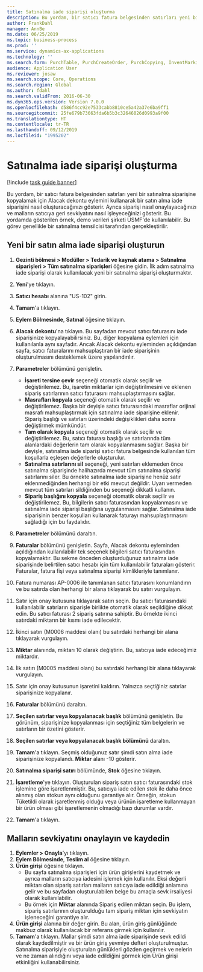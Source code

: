 ```yaml
---
title: Satınalma iade siparişi oluşturma
description: Bu yordam, bir satıcı fatura belgesinden satırları yeni bir satınalma siparişine kopyalamak için Alacak dekontu eylemini kullanarak bir satın alma iade siparişini nasıl oluşturacağınızı gösterir.
author: FrankDahl
manager: AnnBe
ms.date: 06/25/2019
ms.topic: business-process
ms.prod: ''
ms.service: dynamics-ax-applications
ms.technology: ''
ms.search.form: PurchTable, PurchCreateOrder, PurchCopying, InventMarking, PurchEditLines
audience: Application User
ms.reviewer: josaw
ms.search.scope: Core, Operations
ms.search.region: Global
ms.author: fdahl
ms.search.validFrom: 2016-06-30
ms.dyn365.ops.version: Version 7.0.0
ms.openlocfilehash: d586f4cc92e7533cabb8810ce5a42a37e6ba9ff1
ms.sourcegitcommit: 25fe679b73663fda6b5b3c32646026d0993a9f00
ms.translationtype: HT
ms.contentlocale: tr-TR
ms.lasthandoff: 09/12/2019
ms.locfileid: "1995202"
---
```

# <a name="create-a-purchase-return-order"></a>Satınalma iade siparişi oluşturma

[!include [task guide banner](../../includes/task-guide-banner.md)]

Bu yordam, bir satıcı fatura belgesinden satırları yeni bir satınalma siparişine kopyalamak için Alacak dekontu eylemini kullanarak bir satın alma iade siparişini nasıl oluşturacağınızı gösterir. Ayrıca siparişi nasıl onaylayacağınızı ve malların satıcıya geri sevkiyatını nasıl işleyeceğinizi gösterir. Bu yordamda gösterilen örnek, demo verileri şirketi USMF'de kullanılabilir. Bu görev genellikle bir satınalma temsilcisi tarafından gerçekleştirilir.

## <a name="create-a-new-purchase-return-order"></a>Yeni bir satın alma iade siparişi oluşturun
1. **Gezinti bölmesi > Modüller > Tedarik ve kaynak atama > Satınalma siparişleri > Tüm satınalma siparişleri** öğesine gidin. İlk adım satınalma iade siparişi olarak kullanılacak yeni bir satınalma siparişi oluşturmaktır.  
2. **Yeni**'ye tıklayın.
3. **Satıcı hesabı** alanına "US-102" girin.
4. **Tamam**'a tıklayın.
5. **Eylem Bölmesinde**, **Satınal** öğesine tıklayın.
6. **Alacak dekontu**'na tıklayın. Bu sayfadan mevcut satıcı faturasını iade siparişinize kopyalayabilirsiniz. Bu, diğer kopyalama eylemleri için kullanılanla aynı sayfadır. Ancak Alacak dekontu eyleminden açıldığından sayfa, satıcı faturalarını mahsuplaştıran bir iade siparişinin oluşturulmasını desteklemek üzere yapılandırılır.  
7. **Parametreler** bölümünü genişletin.
    - **İşareti tersine çevir** seçeneği otomatik olarak seçilir ve değiştirilemez. Bu, işaretin miktarlar için değiştirilmesini ve eklenen sipariş satırlarının satıcı faturasını mahsuplaştırmasını sağlar.  
    - **Masrafları kopyala** seçeneği otomatik olarak seçilir ve değiştirilemez. Başka bir deyişle satıcı faturasındaki masraflar orijinal masrafı mahsuplaştırmak için satınalma iade siparişine eklenir. Sipariş başlığı ve satırları üzerindeki değişiklikleri daha sonra değiştirmek mümkündür.  
    - **Tam olarak kopyala** seçeneği otomatik olarak seçilir ve değiştirilemez. Bu, satıcı faturası başlığı ve satırlarında tüm alanlardaki değerlerin tam olarak kopyalanmasını sağlar. Başka bir deyişle, satınalma iade siparişi satıcı fatura belgesinde kullanılan tüm koşullarla eşleşen değerlerle oluşturulur. 
    - **Satınalma satırlarını sil** seçeneği, yeni satırları eklemeden önce satınalma siparişinde halihazırda mevcut tüm satınalma siparişi satırlarını siler. Bu örnekte satınalma iade siparişine henüz satır eklenmediğinden herhangi bir etki mevcut değildir. Uyarı vermeden mevcut tüm satırları sildiğinden bu seçeneği dikkatli kullanın.  
    * **Sipariş başlığını kopyala** seçeneği otomatik olarak seçilir ve değiştirilemez. Bu, bilgilerin satıcı faturasından kopyalanmasını ve satınalma iade siparişi başlığına uygulanmasını sağlar. Satınalma iade siparişinin benzer koşulları kullanarak faturayı mahsuplaştırmasını sağladığı için bu faydalıdır.  
8. **Parametreler** bölümünü daraltın.
9. **Faturalar** bölümünü genişletin. Sayfa, Alacak dekontu eyleminden açıldığından kullanılabilir tek seçenek bilgileri satıcı faturasından kopyalamaktır. Bu sekme önceden oluşturduğunuz satınalma iade siparişinde belirtilen satıcı hesabı için tüm kullanılabilir faturaları gösterir.   Faturalar, fatura fişi veya satınalma siparişi kimlikleriyle tanımlanır.
10. Fatura numarası AP-0006 ile tanımlanan satıcı faturasını konumlandırın ve bu satırda olan herhangi bir alana tıklayarak bu satırı vurgulayın.
11. Satır için onay kutusuna tıklayarak satırı seçin. Bu satıcı faturasındaki kullanılabilir satırların siparişle birlikte otomatik olarak seçildiğine dikkat edin. Bu satıcı faturası 2 sipariş satırına sahiptir. Bu örnekte ikinci satırdaki miktarın bir kısmı iade edilecektir.
12. İkinci satırı (M0006 maddesi olanı) bu satırdaki herhangi bir alana tıklayarak vurgulayın.
13. **Miktar** alanında, miktarı 10 olarak değiştirin. Bu, satıcıya iade edeceğimiz miktardır. 
14. İlk satırı (M0005 maddesi olanı) bu satırdaki herhangi bir alana tıklayarak vurgulayın.
15. Satır için onay kutusunun işaretini kaldırın. Yalnızca seçtiğiniz satırlar siparişinize kopyalanır.
16. **Faturalar** bölümünü daraltın.
17. **Seçilen satırlar veya kopyalanacak başlık** bölümünü genişletin. Bu görünüm, siparişinize kopyalanması için seçtiğiniz tüm belgelerin ve satırların bir özetini gösterir.  
18. **Seçilen satırlar veya kopyalanacak başlık bölümünü** daraltın.
19. **Tamam**'a tıklayın. Seçmiş olduğunuz satır şimdi satın alma iade siparişinize kopyalandı. **Miktar** alanı -10 gösterir.   
20. **Satınalma siparişi satırı** bölümünde, **Stok** öğesine tıklayın.
21. **İşaretleme**'ye tıklayın. Oluşturulan sipariş satırı satıcı faturasındaki stok işlemine göre işaretlenmiştir. Bu, satıcıya iade edilen stok ile daha önce alınmış olan stokun aynı olduğunu garantiye alır. Örneğin, stokun Tüketildi olarak işaretlenmiş olduğu veya ürünün işaretleme kullanmayan bir ürün olması gibi işaretlemenin olmadığı bazı durumlar vardır.  

22. **Tamam**'a tıklayın.

## <a name="confirm-and-record-the-shipment-of-goods"></a>Malların sevkiyatını onaylayın ve kaydedin
1. **Eylemler > Onayla**'yı tıklayın.
2. **Eylem Bölmesinde**, **Teslim al** öğesine tıklayın.
3. **Ürün girişi** öğesine tıklayın.
    - Bu sayfa satınalma siparişleri için ürün girişlerini kaydetmek ve ayrıca malların satıcıya iadesini işlemek için kullanılır. Eksi değerli miktarı olan sipariş satırları malların satıcıya iade edildiği anlamına gelir ve bu sayfadan oluşturulabilen belge bu amaçla sevk irsaliyesi olarak kullanılabilir.   
    - Bu örnek için **Miktar** alanında Sipariş edilen miktarı seçin. Bu işlem, sipariş satırlarının oluşturulduğu tam sipariş miktarı için sevkiyatın işleneceğini garantiye alır.   
4. **Ürün girişi** alanına bir değer girin. Bu alan, ürün giriş günlüğünde makbuz olarak kullanılacak bir referans girmek için kullanılır.  
5. **Tamam**'a tıklayın. Mallar şimdi satın alma iade siparişinde sevk edildi olarak kaydedilmiştir ve bir ürün giriş yevmiye defteri oluşturulmuştur. Satınalma siparişiyle oluşturulan günlükleri gözden geçirmek ve nelerin ve ne zaman alındığını veya iade edildiğini görmek için Ürün girişi etkinliğini kullanabilirsiniz.  

